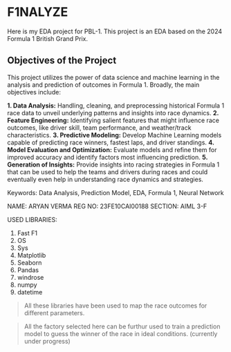 # F1NALYZE
Here is my EDA project for PBL-1. This project is an EDA based on the 2024 Formula 1 British Grand Prix. 

## Objectives of the Project

This project utilizes the power of data science and machine learning in the analysis and prediction of outcomes in Formula 1. Broadly, the main objectives include:

**1. Data Analysis:** Handling, cleaning, and preprocessing historical Formula 1 race data to unveil underlying patterns and insights into race dynamics.
**2. Feature Engineering:** Identifying salient features that might influence race outcomes, like driver skill, team performance, and weather/track characteristics.
**3. Predictive Modeling:** Develop Machine Learning models capable of predicting race winners, fastest laps, and driver standings.
**4. Model Evaluation and Optimization:** Evaluate models and refine them for improved accuracy and identify factors most influencing prediction.
**5. Generation of Insights:** Provide insights into racing strategies in Formula 1 that can be used to help the teams and drivers during races and could eventually even help in understanding race dynamics and strategies.

Keywords: Data Analysis, Prediction Model, EDA, Formula 1, Neural Network

NAME: ARYAN VERMA
REG NO: 23FE10CAI00188
SECTION: AIML 3-F

USED LIBRARIES:
1. Fast F1
2. OS
3. Sys
4. Matplotlib
5. Seaborn
6. Pandas
7. windrose
8. numpy
9. datetime


> All these libraries have been used to map the race outcomes for different parameters.

> All the factory selected here can be furthur used to train a prediction model to guess the winner of the race in ideal conditions. (currently under progress)


